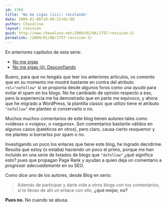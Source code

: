 ```yaml
---
id: 1769
title: 'No me sigas (iii): reculando'
date: 2009-01-06T18:49:21+02:00
author: Chavalina
layout: revision
guid: http://www.chavalina.net/2009/01/06/1757-revision-5/
permalink: /2009/01/06/1757-revision-5/
---
```

En anteriores capítulos de esta serie:

  * [No me sigas](http://www.chavalina.net/2005/01/19/post-330/)
  * [No me sigas (ii): Desconfiando](http://www.chavalina.net/2005/01/20/post-331/)

Bueno, para que no tengáis que leer los anteriores artículos, os comento que en su momento me mostré bastante en contra del atributo `rel="nofollow"` si se proponía desde algunos foros como una _ayuda_ para evitar el spam en los blogs. No he cambiado de opinión respecto a eso, pero la experiencia me ha demostrado que en parte me equivoco, y ahora que he migrado a WordPress, la plantilla classic que utilizo tiene el atributo `"nofollow"` me planteo si conservarlo o no.

Muchos muchos comentarios de este blog tienen autores tales como «vídeos» o «viajes», o «seguros». Son comentarios bastante válidos en algunos casos (patéticos en otros), pero claro, causa cierto resquemor y me planteo si borrarlos por spam o no.

Investigando un poco los enlaces que tiene este blog, he logrado decidirme. Resulta que estoy (o estaba) haciendo _un_ poco el primo, porque me han incluido en una serie de listados de blogs que `"dofollow"` ¿qué significa esto? pues que propagan Page Rank y ayudan a quien deja un comentario a _progresar adecuadamente_ en su SEO.

Como dice uno de los autores, desde Blog en serio:

> Además de participar y darle vida a otros blogs con tus comentarios, si te llevas de ahí un enlace con ello, **¿qué mejor, no?**

**Pues no.** No cuando se abusa.